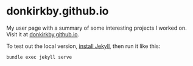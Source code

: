 donkirkby.github.io
===================

My user page with a summary of some interesting projects I worked on. Visit it
at [donkirkby.github.io](https://donkirkby.github.io).

To test out the local version, [install Jekyll], then run it like this:

    bundle exec jekyll serve

[Install Jekyll]: https://help.github.com/en/github/working-with-github-pages/testing-your-github-pages-site-locally-with-jekyll

